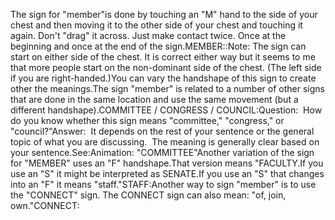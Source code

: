 The sign for "member"is done by touching an "M" hand to the side of your chest and then moving it 
	to the other side of your chest and touching it again. Don't "drag" it 
	across. Just make contact twice. Once at the beginning and once at the end 
	of the sign.MEMBER::Note: The sign can start on either side of the chest. It is correct either 
	way but it seems to me that more people start on the non-dominant side of 
	the chest. (The left side if you are right-handed.)You can vary the handshape of this sign to create other the meanings.The sign "member" is related to a number of other signs that are done in 
	the same location and use the same movement (but a different handshape).COMMITTEE / CONGRESS / COUNCIL:Question:  How do you know whether this sign means "committee," 
	"congress," or "council?"Answer:  It depends on the rest of your sentence or the general topic 
	of what you are discussing.  The meaning is generally clear based on 
	your sentence.See:Animation: "COMMITTEE"Another variation of the sign for 
	"MEMBER" uses an "F" handshape.That version means "FACULTY.If you use an "S" it might be interpreted as SENATE.If you use an "S" that changes into 
	an "F" it means "staff."STAFF:Another way to sign "member" is to use the "CONNECT" sign. The CONNECT sign 
	can also mean: "of, join, own."CONNECT: